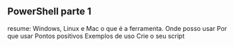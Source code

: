## PowerShell parte 1


resume:
Windows, Linux e Mac
o que é a ferramenta.
Onde posso usar
Por que usar 
Pontos positivos
Exemplos de uso
Crie o seu script 
